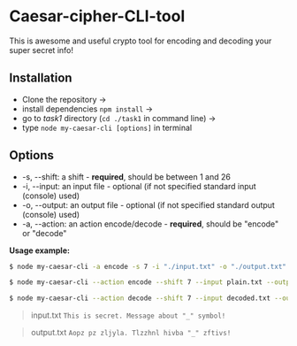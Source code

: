 # Caesar-cipher-CLI-tool

This is awesome and useful crypto tool for encoding and decoding your super secret info! 

## Installation 

- Clone the repository -> 
- install dependencies ```npm install``` -> 
- go to *task1* directory (``` cd ./task1 ```  in command line)  -> 
- type ```node my-caesar-cli [options]``` in terminal


## Options 

- -s, --shift: a shift  - **required**, should be between 1 and 26 
- -i, --input: an input file - optional (if not specified standard input (console) used)
- -o, --output: an output file - optional (if not specified standard output (console) used)
- -a, --action: an action encode/decode - **required**, should be "encode" or "decode" 

**Usage example:**

```bash
$ node my-caesar-cli -a encode -s 7 -i "./input.txt" -o "./output.txt"
```

```bash
$ node my-caesar-cli --action encode --shift 7 --input plain.txt --output encoded.txt
```

```bash
$ node my-caesar-cli --action decode --shift 7 --input decoded.txt --output plain.txt
```

> input.txt
> `This is secret. Message about "_" symbol!`

> output.txt
> `Aopz pz zljyla. Tlzzhnl hivba "_" zftivs!`
